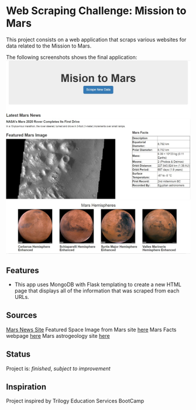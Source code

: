 # Web Scraping Challenge: Mission to Mars
This project consists on a web application that scraps various websites for data related to the Mission to Mars. 
 
The following screenshots shows the final application:
![](cap1.JPG)
![](cap2.JPG)
![](cap3.JPG)

## Features
* This app uses MongoDB with Flask templating to create a new HTML page that displays all of the information that was scraped from each URLs.

## Sources
[Mars News Site](https://redplanetscience.com/)
Featured Space Image from Mars site [here](https://spaceimages-mars.com)
Mars Facts webpage [here](https://galaxyfacts-mars.com)
Mars astrogeology site [here](https://marshemispheres.com/)

## Status
Project is:  _finished_, _subject to improvement_

## Inspiration
Project inspired by Trilogy Education Services BootCamp
